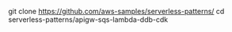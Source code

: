 git clone https://github.com/aws-samples/serverless-patterns/ 
cd serverless-patterns/apigw-sqs-lambda-ddb-cdk